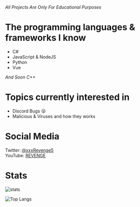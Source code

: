 *All Projects Are Only For Educational Purposes*

# The programming languages & frameworks I know
- C#
- JavaScript & NodeJS
- Python
- Vue

*And Soon C++*

# Topics currently interested in
- Discord Bugs 😜
- Malicious & Viruses and how they works

# Social Media
Twitter: [@xxxRevenge5](https://twitter.com/xxxRevenge5)
<br>
YouTube: [REVENGE](https://www.youtube.com/channel/UCPwO0Ho4BbnFp2tPNP2uW_g)
<br>

# Stats
![stats](https://github-readme-stats.vercel.app/api?username=KAMUI966&show_icons=true&theme=radical) 

![Top Langs](https://github-readme-stats.vercel.app/api/top-langs/?username=KAMUI966&theme=radical)

